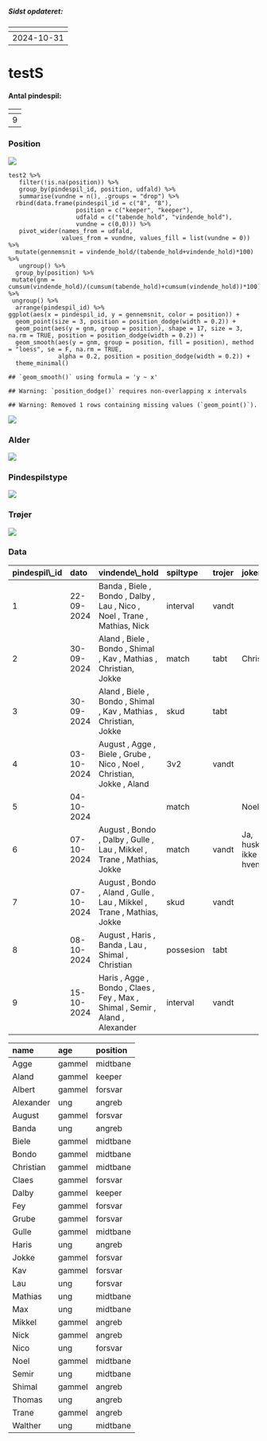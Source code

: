 ##### Sidst opdateret:

<table>
<thead>
<tr>
<th style="text-align:left;">
</th>
</tr>
</thead>
<tbody>
<tr>
<td style="text-align:left;">
2024-10-31
</td>
</tr>
</tbody>
</table>

# testS

#### Antal pindespil:

<table>
<thead>
<tr>
<th style="text-align:right;">
</th>
</tr>
</thead>
<tbody>
<tr>
<td style="text-align:right;">
9
</td>
</tr>
</tbody>
</table>

### Position

![](plots_files/figure-markdown_strict/unnamed-chunk-4-1.png)

    test2 %>% 
       filter(!is.na(position)) %>% 
       group_by(pindespil_id, position, udfald) %>%
       summarise(vundne = n(), .groups = "drop") %>%
      rbind(data.frame(pindespil_id = c("8", "8"), 
                       position = c("keeper", "keeper"), 
                       udfald = c("tabende_hold", "vindende_hold"),
                       vundne = c(0,0))) %>%
       pivot_wider(names_from = udfald,
                   values_from = vundne, values_fill = list(vundne = 0)) %>% 
      mutate(gennemsnit = vindende_hold/(tabende_hold+vindende_hold)*100) %>% 
       ungroup() %>%
      group_by(position) %>% 
     mutate(gnm = cumsum(vindende_hold)/(cumsum(tabende_hold)+cumsum(vindende_hold))*100) %>% 
     ungroup() %>% 
      arrange(pindespil_id) %>%  
    ggplot(aes(x = pindespil_id, y = gennemsnit, color = position)) +
      geom_point(size = 3, position = position_dodge(width = 0.2)) +
      geom_point(aes(y = gnm, group = position), shape = 17, size = 3, na.rm = TRUE, position = position_dodge(width = 0.2)) +
      geom_smooth(aes(y = gnm, group = position, fill = position), method = "loess", se = F, na.rm = TRUE,
                  alpha = 0.2, position = position_dodge(width = 0.2)) +
      theme_minimal()

    ## `geom_smooth()` using formula = 'y ~ x'

    ## Warning: `position_dodge()` requires non-overlapping x intervals

    ## Warning: Removed 1 rows containing missing values (`geom_point()`).

![](plots_files/figure-markdown_strict/unnamed-chunk-5-1.png)

### Alder

![](plots_files/figure-markdown_strict/unnamed-chunk-6-1.png)

### Pindespilstype

![](plots_files/figure-markdown_strict/unnamed-chunk-7-1.png)

### Trøjer

![](plots_files/figure-markdown_strict/unnamed-chunk-8-1.png)

### Data

<table class="table table-striped">
<thead>
<tr>
<th style="text-align:left;">
pindespil\_id
</th>
<th style="text-align:left;">
dato
</th>
<th style="text-align:left;">
vindende\_hold
</th>
<th style="text-align:left;">
spiltype
</th>
<th style="text-align:left;">
trojer
</th>
<th style="text-align:left;">
joker
</th>
<th style="text-align:left;">
uafgjort
</th>
</tr>
</thead>
<tbody>
<tr>
<td style="text-align:left;">
1
</td>
<td style="text-align:left;">
22-09-2024
</td>
<td style="text-align:left;">
Banda , Biele , Bondo , Dalby , Lau , Nico , Noel , Trane , Mathias,
Nick
</td>
<td style="text-align:left;">
interval
</td>
<td style="text-align:left;">
vandt
</td>
<td style="text-align:left;">
</td>
<td style="text-align:left;">
</td>
</tr>
<tr>
<td style="text-align:left;">
2
</td>
<td style="text-align:left;">
30-09-2024
</td>
<td style="text-align:left;">
Aland , Biele , Bondo , Shimal , Kav , Mathias , Christian, Jokke
</td>
<td style="text-align:left;">
match
</td>
<td style="text-align:left;">
tabt
</td>
<td style="text-align:left;">
Christian
</td>
<td style="text-align:left;">
</td>
</tr>
<tr>
<td style="text-align:left;">
3
</td>
<td style="text-align:left;">
30-09-2024
</td>
<td style="text-align:left;">
Aland , Biele , Bondo , Shimal , Kav , Mathias , Christian, Jokke
</td>
<td style="text-align:left;">
skud
</td>
<td style="text-align:left;">
tabt
</td>
<td style="text-align:left;">
</td>
<td style="text-align:left;">
</td>
</tr>
<tr>
<td style="text-align:left;">
4
</td>
<td style="text-align:left;">
03-10-2024
</td>
<td style="text-align:left;">
August , Agge , Biele , Grube , Nico , Noel , Christian, Jokke , Aland
</td>
<td style="text-align:left;">
3v2
</td>
<td style="text-align:left;">
vandt
</td>
<td style="text-align:left;">
</td>
<td style="text-align:left;">
</td>
</tr>
<tr>
<td style="text-align:left;">
5
</td>
<td style="text-align:left;">
04-10-2024
</td>
<td style="text-align:left;">
</td>
<td style="text-align:left;">
match
</td>
<td style="text-align:left;">
</td>
<td style="text-align:left;">
Noel
</td>
<td style="text-align:left;">
TRUE
</td>
</tr>
<tr>
<td style="text-align:left;">
6
</td>
<td style="text-align:left;">
07-10-2024
</td>
<td style="text-align:left;">
August , Bondo , Dalby , Gulle , Lau , Mikkel , Trane , Mathias, Jokke
</td>
<td style="text-align:left;">
match
</td>
<td style="text-align:left;">
vandt
</td>
<td style="text-align:left;">
Ja, husker ikke hvem
</td>
<td style="text-align:left;">
</td>
</tr>
<tr>
<td style="text-align:left;">
7
</td>
<td style="text-align:left;">
07-10-2024
</td>
<td style="text-align:left;">
August , Bondo , Aland , Gulle , Lau , Mikkel , Trane , Mathias, Jokke
</td>
<td style="text-align:left;">
skud
</td>
<td style="text-align:left;">
vandt
</td>
<td style="text-align:left;">
</td>
<td style="text-align:left;">
</td>
</tr>
<tr>
<td style="text-align:left;">
8
</td>
<td style="text-align:left;">
08-10-2024
</td>
<td style="text-align:left;">
August , Haris , Banda , Lau , Shimal , Christian
</td>
<td style="text-align:left;">
possesion
</td>
<td style="text-align:left;">
tabt
</td>
<td style="text-align:left;">
</td>
<td style="text-align:left;">
</td>
</tr>
<tr>
<td style="text-align:left;">
9
</td>
<td style="text-align:left;">
15-10-2024
</td>
<td style="text-align:left;">
Haris , Agge , Bondo , Claes , Fey , Max , Shimal , Semir , Aland ,
Alexander
</td>
<td style="text-align:left;">
interval
</td>
<td style="text-align:left;">
vandt
</td>
<td style="text-align:left;">
</td>
<td style="text-align:left;">
</td>
</tr>
</tbody>
</table>
<table class="table table-striped">
<thead>
<tr>
<th style="text-align:left;">
name
</th>
<th style="text-align:left;">
age
</th>
<th style="text-align:left;">
position
</th>
</tr>
</thead>
<tbody>
<tr>
<td style="text-align:left;">
Agge
</td>
<td style="text-align:left;">
gammel
</td>
<td style="text-align:left;">
midtbane
</td>
</tr>
<tr>
<td style="text-align:left;">
Aland
</td>
<td style="text-align:left;">
gammel
</td>
<td style="text-align:left;">
keeper
</td>
</tr>
<tr>
<td style="text-align:left;">
Albert
</td>
<td style="text-align:left;">
gammel
</td>
<td style="text-align:left;">
forsvar
</td>
</tr>
<tr>
<td style="text-align:left;">
Alexander
</td>
<td style="text-align:left;">
ung
</td>
<td style="text-align:left;">
angreb
</td>
</tr>
<tr>
<td style="text-align:left;">
August
</td>
<td style="text-align:left;">
gammel
</td>
<td style="text-align:left;">
forsvar
</td>
</tr>
<tr>
<td style="text-align:left;">
Banda
</td>
<td style="text-align:left;">
ung
</td>
<td style="text-align:left;">
angreb
</td>
</tr>
<tr>
<td style="text-align:left;">
Biele
</td>
<td style="text-align:left;">
gammel
</td>
<td style="text-align:left;">
midtbane
</td>
</tr>
<tr>
<td style="text-align:left;">
Bondo
</td>
<td style="text-align:left;">
gammel
</td>
<td style="text-align:left;">
midtbane
</td>
</tr>
<tr>
<td style="text-align:left;">
Christian
</td>
<td style="text-align:left;">
gammel
</td>
<td style="text-align:left;">
midtbane
</td>
</tr>
<tr>
<td style="text-align:left;">
Claes
</td>
<td style="text-align:left;">
gammel
</td>
<td style="text-align:left;">
forsvar
</td>
</tr>
<tr>
<td style="text-align:left;">
Dalby
</td>
<td style="text-align:left;">
gammel
</td>
<td style="text-align:left;">
keeper
</td>
</tr>
<tr>
<td style="text-align:left;">
Fey
</td>
<td style="text-align:left;">
gammel
</td>
<td style="text-align:left;">
forsvar
</td>
</tr>
<tr>
<td style="text-align:left;">
Grube
</td>
<td style="text-align:left;">
gammel
</td>
<td style="text-align:left;">
forsvar
</td>
</tr>
<tr>
<td style="text-align:left;">
Gulle
</td>
<td style="text-align:left;">
gammel
</td>
<td style="text-align:left;">
midtbane
</td>
</tr>
<tr>
<td style="text-align:left;">
Haris
</td>
<td style="text-align:left;">
ung
</td>
<td style="text-align:left;">
angreb
</td>
</tr>
<tr>
<td style="text-align:left;">
Jokke
</td>
<td style="text-align:left;">
gammel
</td>
<td style="text-align:left;">
forsvar
</td>
</tr>
<tr>
<td style="text-align:left;">
Kav
</td>
<td style="text-align:left;">
gammel
</td>
<td style="text-align:left;">
forsvar
</td>
</tr>
<tr>
<td style="text-align:left;">
Lau
</td>
<td style="text-align:left;">
ung
</td>
<td style="text-align:left;">
forsvar
</td>
</tr>
<tr>
<td style="text-align:left;">
Mathias
</td>
<td style="text-align:left;">
ung
</td>
<td style="text-align:left;">
midtbane
</td>
</tr>
<tr>
<td style="text-align:left;">
Max
</td>
<td style="text-align:left;">
ung
</td>
<td style="text-align:left;">
midtbane
</td>
</tr>
<tr>
<td style="text-align:left;">
Mikkel
</td>
<td style="text-align:left;">
gammel
</td>
<td style="text-align:left;">
angreb
</td>
</tr>
<tr>
<td style="text-align:left;">
Nick
</td>
<td style="text-align:left;">
gammel
</td>
<td style="text-align:left;">
angreb
</td>
</tr>
<tr>
<td style="text-align:left;">
Nico
</td>
<td style="text-align:left;">
ung
</td>
<td style="text-align:left;">
forsvar
</td>
</tr>
<tr>
<td style="text-align:left;">
Noel
</td>
<td style="text-align:left;">
gammel
</td>
<td style="text-align:left;">
midtbane
</td>
</tr>
<tr>
<td style="text-align:left;">
Semir
</td>
<td style="text-align:left;">
ung
</td>
<td style="text-align:left;">
midtbane
</td>
</tr>
<tr>
<td style="text-align:left;">
Shimal
</td>
<td style="text-align:left;">
gammel
</td>
<td style="text-align:left;">
angreb
</td>
</tr>
<tr>
<td style="text-align:left;">
Thomas
</td>
<td style="text-align:left;">
ung
</td>
<td style="text-align:left;">
angreb
</td>
</tr>
<tr>
<td style="text-align:left;">
Trane
</td>
<td style="text-align:left;">
gammel
</td>
<td style="text-align:left;">
angreb
</td>
</tr>
<tr>
<td style="text-align:left;">
Walther
</td>
<td style="text-align:left;">
ung
</td>
<td style="text-align:left;">
midtbane
</td>
</tr>
</tbody>
</table>
